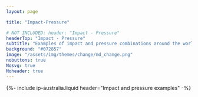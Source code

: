 ```yaml
---
layout: page

title: "Impact-Pressure"

# NOT INCLUDED: header: "Impact - Pressure"
headerTop: "Impact - Pressure"
subtitle: "Examples of impact and pressure combinations around the world. " 
background: "#072857"
image: "/assets/img/themes/change/md_change.png"
nobuttons: true
Nosvg: true
Noheader: true
---
```


{%-
include ip-australia.liquid
header="Impact and pressure examples"
-%}
